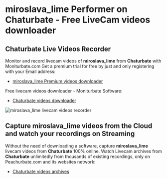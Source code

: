 # miroslava_lime Performer on Chaturbate - Free LiveCam videos downloader

## Chaturbate Live Videos Recorder

Monitor and record livecam videos of **miroslava_lime** from **Chaturbate** with Moniturbate.com
Get a premium trial for free by just and only registering with your Email address:
* [miroslava_lime Premium videos downloader](https://moniturbate.com/request-demo-licence-key.html)

Free livecam videos downloader - Moniturbate Software:
* [Chaturbate videos downloader](https://moniturbate.com/moniturbate-download-software.html)

![miroslava_lime livecam videos recorder](https://peachurnet.com/templates/moniturbate-software.png)


## Capture miroslava_lime videos from the Cloud and watch your recordings on Streaming

Without the need of downloading a software, capture **miroslava_lime** livecam videos from **Chaturbate** 100% online.
Watch Livecam archives from **Chaturbate** unlimitedly from thousands of existing recordings, only on Peachurbate.com and its websites network:
* [Chaturbate videos archives](https://peachurnet.com/)